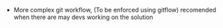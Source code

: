 * More complex git workflow, (To be enforced using gitflow) recomended 
when there are may devs working on the solution

